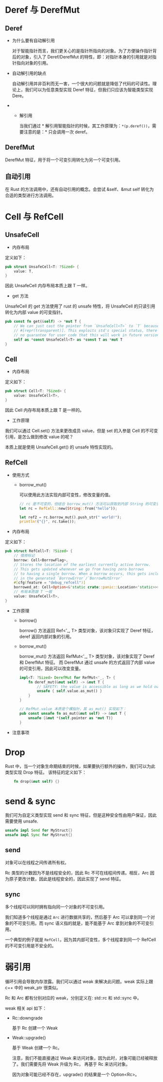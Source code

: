 # Deref 与 DerefMut


## Deref

- 为什么要有自动解引用
  
  对于智能指针而言，我们更关心的是指针所指向的对象。为了方便操作指针背后的对象，引入了 Deref/DerefMut 的特性，即：对指针本身的引用就是对指针指向对象的引用。

- 自动解引用的缺点

    自动解引用并非百利而无一害，一个很大的问题就是降低了代码的可读性。理论上，我们可以为任意类型实现 Deref 特征，但我们只应该为智能类型实现 Dere。

- * 解引用

    当我们通过 * 解引用智能指针的时候，其工作原理为：`*(p.deref())`，需要注意的是：* 只会调用一次 deref。

## DerefMut

DerefMut 特征，用于将一个可变引用转化为另一个可变引用。

## 自动引用

在 Rust 的方法调用中，还有自动引用的概念。会尝试 &self、&mut self 转化为合适的类型进行方法调用。


# Cell 与 RefCell

## UnsafeCell

- 内存布局

定义如下：
```rust
pub struct UnsafeCell<T: ?Sized> {
    value: T,
}
```
因此 UnsafeCell 内存布局本质上跟 T 一样。

- get 方法

UnsafeCell 的 get 方法使用了 rust 的 unsafe 特性，将 UnsafeCell 的只读引用转化为内部 value 的可变指针。

```rust
pub const fn get(&self) -> *mut T {
    // We can just cast the pointer from `UnsafeCell<T>` to `T` because of
    // #[repr(transparent)]. This exploits std's special status, there is
    // no guarantee for user code that this will work in future versions of the compiler!
    self as *const UnsafeCell<T> as *const T as *mut T
}
```

## Cell

- 内存布局

定义如下：
```rust
pub struct Cell<T: ?Sized> {
    value: UnsafeCell<T>,
}
```
因此 Cell 内存布局本质上跟 T 是一样的。

- 工作原理

我们可以通过 Cell.set() 方法来更改成员 value，但是 set 的入参是 Cell 的不可变引用，是怎么做到修改 value 的呢？

本质上就是使用 UnsafeCell.get() 的 unsafe 特性实现的。

## RefCell

- 使用方式

  - borrow_mut()

    可以使用此方法实现内部可变性，修改变量的值。
    ```rust
    // rc 是不可变的，但结合 borrow_mut() 方法可以获取到内部 String 的可变引用，进而修改 String 的值。
    let rc = RefCell::new(String::from("hello"));

    let ref2 = rc.borrow_mut().push_str(" world!");
    println!("{}", rc.take()); 

    ```
- 内存布局

定义如下：
```rust
pub struct RefCell<T: ?Sized> {
    // 借用标记
    borrow: Cell<BorrowFlag>,
    // Stores the location of the earliest currently active borrow.
    // This gets updated whenever we go from having zero borrows
    // to having a single borrow. When a borrow occurs, this gets included
    // in the generated `BorrowError`/`BorrowMutError`
    #[cfg(feature = "debug_refcell")]
    borrowed_at: Cell<Option<&'static crate::panic::Location<'static>>>,
    // 布局本质跟 T 一致
    value: UnsafeCell<T>,
}
```

- 工作原理

  - borrow()

    borrow() 方法返回 Ref<'_, T> 类型对象，该对象只实现了 Deref 特征，deref 返回内部对象的引用。

  - borrow_mut()

    borrow_mut() 方法返回 RefMut<'_, T> 类型对象，该对象实现了 Deref 和 DerefMut 特征。
    而 DerefMut 通过 unsafe 的方式返回了内部 value 的可变引用，因此可以改变变量。

    ```rust
    impl<T: ?Sized> DerefMut for RefMut<'_, T> {
        fn deref_mut(&mut self) -> &mut T {
            // SAFETY: the value is accessible as long as we hold our borrow.
            unsafe { self.value.as_mut() }
        }
    }

    // RefMut.value 本质是个裸指针，其 as_mut() 实现如下：
    pub const unsafe fn as_mut(&mut self) -> &mut T {
        unsafe {&mut *(self.pointer as *mut T)}
    }
    ```

- 注意事项

# Drop

Rust 中，当一个对象生命期结束的时候，如果要执行额外的操作，我们可以为此类型实现 Drop 特征。
该特征的定义如下：
```rust
    fn drop(&mut self) {}
```

# send & sync

我们可为自定义类型实现 send 和 sync 特征，但是这种安全性由用户保证，因此需要使用 unsafe. 

```rust
unsafe impl Send for MyStruct{}
unsafe impl Sync for MyStruct{}

```
## send

对象可以在线程之间传递所有权。

Rc 类型的计数因为不是线程安全的，因此 Rc 不可在线程间传递。相反，Arc 因为原子更改计数，因此是线程安全的，因此实现了 send 特征。

## sync

多个线程可以同时拥有指向同一个对象的不可变引用。

我们知道多个线程是通过 `Arc` 进行数据共享的，然后基于 Arc 可以拿到同一个对象的不可变引用。而 sync 语义指的就是，能不能基于 Arc 拿到对象的不可变引用。

一个典型的例子就是 `RefCell`，因为其内部可变性，多个线程拿到同一个 RefCell 的不可变引用是不安全的。

# 弱引用

循环引用会导致内存泄露。我们可以通过 weak 来解决此问题。weak 实际上跟 c++ 中的 weak_ptr 很类似。

Rc 和 Arc 都有分别对应的 weak，分别定义在: std::rc 和 std::sync 中。

weak 相关 api 如下：

- Rc::downgrade

    基于 Rc 创建一个 Weak

- Weak::upgrade()

    基于 Weak 创建一个 Rc。

    注意，我们不能直接通过 Weak 来访问对象，因为此时，对象可能已经被释放了。我们需要先将 Weak 升级为 Rc， 再基于 Rc 来访问对象。

    因为对象可能已经不存在，upgrade() 的结果是一个 Option<Rc<T>>。
